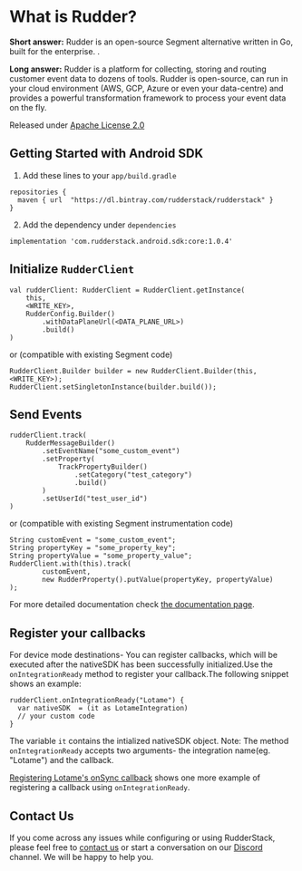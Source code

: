 # What is Rudder?

**Short answer:**
Rudder is an open-source Segment alternative written in Go, built for the enterprise. .

**Long answer:**
Rudder is a platform for collecting, storing and routing customer event data to dozens of tools. Rudder is open-source, can run in your cloud environment (AWS, GCP, Azure or even your data-centre) and provides a powerful transformation framework to process your event data on the fly.

Released under [Apache License 2.0](https://www.apache.org/licenses/LICENSE-2.0)

## Getting Started with Android SDK

1. Add these lines to your ```app/build.gradle```
```
repositories {
  maven { url  "https://dl.bintray.com/rudderstack/rudderstack" }
}
```
2. Add the dependency under ```dependencies```
```
implementation 'com.rudderstack.android.sdk:core:1.0.4'
```

## Initialize ```RudderClient```
```
val rudderClient: RudderClient = RudderClient.getInstance(
    this,
    <WRITE_KEY>,
    RudderConfig.Builder()
        .withDataPlaneUrl(<DATA_PLANE_URL>)
        .build()
)
```
or (compatible with existing Segment code)
```
RudderClient.Builder builder = new RudderClient.Builder(this, <WRITE_KEY>);
RudderClient.setSingletonInstance(builder.build());
```

## Send Events
```
rudderClient.track(
    RudderMessageBuilder()
        .setEventName("some_custom_event")
        .setProperty(
            TrackPropertyBuilder()
                .setCategory("test_category")
                .build()
        )
        .setUserId("test_user_id")
)
```
or (compatible with existing Segment instrumentation code)
```
String customEvent = "some_custom_event";
String propertyKey = "some_property_key";
String propertyValue = "some_property_value";
RudderClient.with(this).track(
        customEvent,
        new RudderProperty().putValue(propertyKey, propertyValue)
);
```

For more detailed documentation check [the documentation page](https://docs.rudderstack.com/sdk-integration-guide/getting-started-with-android-sdk).

## Register your callbacks
For device mode destinations- You can register callbacks, which will be executed after the nativeSDK has been successfully initialized.Use the `onIntegrationReady` method to register your callback.The following snippet shows an example:
```
rudderClient.onIntegrationReady("Lotame") {
  var nativeSDK  = (it as LotameIntegration)
  // your custom code
}
```
The variable `it` contains the intialized nativeSDK object.
Note: The method `onIntegrationReady` accepts two arguments- the integration name(eg. "Lotame") and the callback.

[Registering Lotame's onSync callback](https://github.com/rudderlabs/rudder-integration-lotame-android#register-your-onsync-callback) shows one more example of registering a callback using `onIntegrationReady`.
## Contact Us
If you come across any issues while configuring or using RudderStack, please feel free to [contact us](https://rudderstack.com/contact/) or start a conversation on our [Discord](https://discordapp.com/invite/xNEdEGw) channel. We will be happy to help you.
